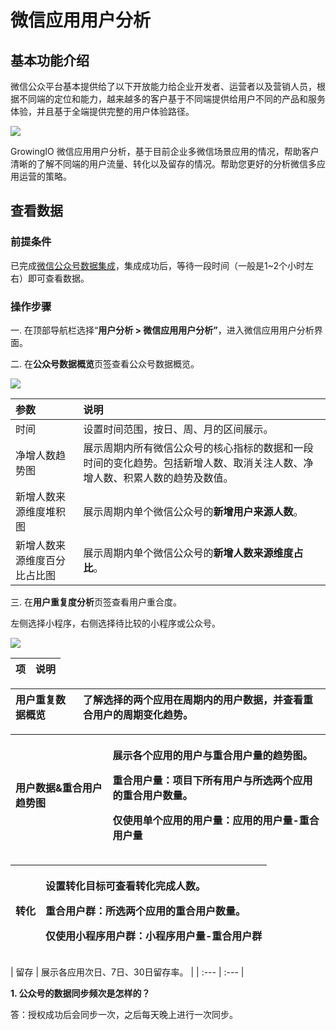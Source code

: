 # 微信应用用户分析

## 基本功能介绍 <a id="ji-ben-gong-neng-jie-shao"></a>

微信公众平台基本提供给了以下开放能力给企业开发者、运营者以及营销人员，根据不同端的定位和能力，越来越多的客户基于不同端提供给用户不同的产品和服务体验，并且基于全端提供完整的用户体验路径。

![](https://docs.growingio.com/.gitbook/assets/-LGNxeGABUADKiTWTaEM-LmIKQLfD1p1VKUmMw2R-LmITksJ8N1WT-u5gPr5image.png)

GrowingIO 微信应用用户分析，基于目前企业多微信场景应用的情况，帮助客户清晰的了解不同端的用户流量、转化以及留存的情况。帮助您更好的分析微信多应用运营的策略。

## 查看数据 <a id="jin-hang-wei-xin-gong-zhong-hao-she-zhi-shou-quan-shu-ju-ji-cheng"></a>

### 前提条件

已完成[微信公众号数据集成](../datacenter/wx-account.md)，集成成功后，等待一段时间（一般是1~2个小时左右）即可查看数据。

### 操作步骤

一. 在顶部导航栏选择“**用户分析 &gt; 微信应用用户分析”**，进入微信应用用户分析界面。

二. 在**公众号数据概览**页签查看公众号数据概览。

![](https://github.com/growingio/growingio-docs-v3/tree/d520f4a494f6c0635c83422f55c665597e79ee96/.gitbook/assets/image%20%2856%29.png)

| 参数 | 说明 |
| :--- | :--- |
| 时间 | 设置时间范围，按日、周、月的区间展示。 |
| 净增人数趋势图 | 展示周期内所有微信公众号的核心指标的数据和一段时间的变化趋势。包括新增人数、取消关注人数、净增人数、积累人数的趋势及数值。 |
| 新增人数来源维度堆积图 | 展示周期内单个微信公众号的**新增用户来源人数**。 |
| 新增人数来源维度百分比占比图 | 展示周期内单个微信公众号的**新增人数来源维度占比**。 |

三. 在**用户重复度分析**页签查看用户重合度。

左侧选择小程序，右侧选择待比较的小程序或公众号。

![](https://github.com/growingio/growingio-docs-v3/tree/d520f4a494f6c0635c83422f55c665597e79ee96/.gitbook/assets/image%20%28216%29.png)

| 项 | 说明 |
| :--- | :--- |


| 用户重复数据概览 | 了解选择的两个应用在周期内的用户数据，并查看重合用户的周期变化趋势。 |
| :--- | :--- |


<table>
  <thead>
    <tr>
      <th style="text-align:left">&#x7528;&#x6237;&#x6570;&#x636E;&amp;&#x91CD;&#x5408;&#x7528;&#x6237;&#x8D8B;&#x52BF;&#x56FE;</th>
      <th
      style="text-align:left">
        <p>&#x5C55;&#x793A;&#x5404;&#x4E2A;&#x5E94;&#x7528;&#x7684;&#x7528;&#x6237;&#x4E0E;&#x91CD;&#x5408;&#x7528;&#x6237;&#x91CF;&#x7684;&#x8D8B;&#x52BF;&#x56FE;&#x3002;</p>
        <p>&#x91CD;&#x5408;&#x7528;&#x6237;&#x91CF;&#xFF1A;&#x9879;&#x76EE;&#x4E0B;&#x6240;&#x6709;&#x7528;&#x6237;&#x4E0E;&#x6240;&#x9009;&#x4E24;&#x4E2A;&#x5E94;&#x7528;&#x7684;&#x91CD;&#x5408;&#x7528;&#x6237;&#x6570;&#x91CF;&#x3002;</p>
        <p>&#x4EC5;&#x4F7F;&#x7528;&#x5355;&#x4E2A;&#x5E94;&#x7528;&#x7684;&#x7528;&#x6237;&#x91CF;&#xFF1A;&#x5E94;&#x7528;&#x7684;&#x7528;&#x6237;&#x91CF;-&#x91CD;&#x5408;&#x7528;&#x6237;&#x91CF;</p>
        </th>
    </tr>
  </thead>
  <tbody></tbody>
</table><table>
  <thead>
    <tr>
      <th style="text-align:left">&#x8F6C;&#x5316;</th>
      <th style="text-align:left">
        <p>&#x8BBE;&#x7F6E;&#x8F6C;&#x5316;&#x76EE;&#x6807;&#x53EF;&#x67E5;&#x770B;&#x8F6C;&#x5316;&#x5B8C;&#x6210;&#x4EBA;&#x6570;&#x3002;</p>
        <p>&#x91CD;&#x5408;&#x7528;&#x6237;&#x7FA4;&#xFF1A;&#x6240;&#x9009;&#x4E24;&#x4E2A;&#x5E94;&#x7528;&#x7684;&#x91CD;&#x5408;&#x7528;&#x6237;&#x6570;&#x91CF;&#x3002;</p>
        <p>&#x4EC5;&#x4F7F;&#x7528;&#x5C0F;&#x7A0B;&#x5E8F;&#x7528;&#x6237;&#x7FA4;&#xFF1A;&#x5C0F;&#x7A0B;&#x5E8F;&#x7528;&#x6237;&#x91CF;-&#x91CD;&#x5408;&#x7528;&#x6237;&#x7FA4;</p>
      </th>
    </tr>
  </thead>
  <tbody></tbody>
</table>| 留存 | 展示各应用次日、7日、30日留存率。 |
| :--- | :--- |


**1. 公众号的数据同步频次是怎样的？**

答：授权成功后会同步一次，之后每天晚上进行一次同步。

